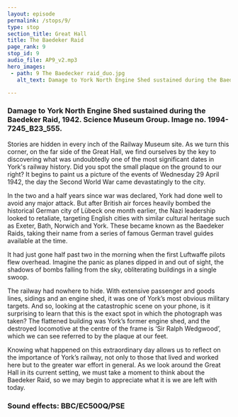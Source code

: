 ```yaml
---
layout: episode
permalink: /stops/9/
type: stop
section_title: Great Hall
title: The Baedeker Raid
page_rank: 9
stop_id: 9
audio_file: AP9_v2.mp3
hero_images:
 - path: 9 The Baedecker raid_duo.jpg
   alt_text: Damage to York North Engine Shed sustained during the Baedecker Raid, 1942. Science Museum Group. Image no. 1994-7245.

---
```

### Damage to York North Engine Shed sustained during the Baedeker Raid, 1942. Science Museum Group. Image no. 1994-7245_B23_555.

Stories are hidden in every inch of the Railway Museum site. As we turn this corner, on the far side of the Great Hall, we find ourselves by the key to discovering what was undoubtedly one of the most significant dates in York's railway history. Did you spot the small plaque on the ground to our right? It begins to paint us a picture of the events of Wednesday 29 April 1942, the day the Second World War came devastatingly to the city.<space><space>

In the two and a half years since war was declared, York had done well to avoid any major attack. But after British air forces heavily bombed the historical German city of Lübeck one month earlier, the Nazi leadership looked to retaliate, targeting English cities with similar cultural heritage such as Exeter, Bath, Norwich and York. These became known as the Baedeker Raids, taking their name from a series of famous German travel guides available at the time.<space><space>

It had just gone half past two in the morning when the first Luftwaffe pilots flew overhead. Imagine the panic as planes dipped in and out of sight, the shadows of bombs falling from the sky, obliterating buildings in a single swoop.<space><space>

The railway had nowhere to hide. With extensive passenger and goods lines, sidings and an engine shed, it was one of York’s most obvious military targets. And so, looking at the catastrophic scene on your phone, is it surprising to learn that this is the exact spot in which the photograph was taken? The flattened building was York’s former engine shed, and the destroyed locomotive at the centre of the frame is ‘Sir Ralph Wedgwood’, which we can see referred to by the plaque at our feet.<space><space>

Knowing what happened on this extraordinary day allows us to reflect on the importance of York’s railway, not only to those that lived and worked here but to the greater war effort in general. As we look around the Great Hall in its current setting, we must take a moment to think about the Baedeker Raid, so we may begin to appreciate what it is we are left with today.

### Sound effects: BBC/EC500Q/PSE

